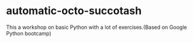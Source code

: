 # automatic-octo-succotash
This a workshop on basic Python with a lot of exercises.(Based on Google Python bootcamp)
